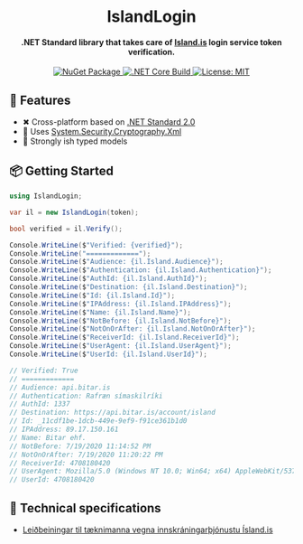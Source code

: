 <h1 align="center">IslandLogin</h1>

<h4 align="center">.NET Standard library that takes care of <a href="https://island.is/"> Island.is</a> login service token verification.</h4>

<p align="center">
    <a href="https://www.nuget.org/packages/IslandLogin" target"_blank">
        <img src="https://img.shields.io/nuget/vpre/IslandLogin.svg" alt="NuGet Package">
    </a>
    <a href="https://github.com/bitarehf/Bitar/actions" target="_blank">
        <img src="https://github.com/Saevar2000/IslandLogin/workflows/.NET%20Core/badge.svg" alt=".NET Core Build">
    </a>
    <a href="https://github.com/Saevar2000/IslandLogin/blob/master/LICENSE" target="_blank">
        <img src="https://img.shields.io/badge/License-MIT-yellow.svg" alt="License: MIT">
    </a>
</p>

## 🎉 Features
- ✖ Cross-platform based on [.NET Standard 2.0](https://docs.microsoft.com/en-us/dotnet/standard/net-standard)
- 👴 Uses [System.Security.Cryptography.Xml](https://www.nuget.org/packages/System.Security.Cryptography.Xml/)
- 💪 Strongly ish typed models 

## 📦 Getting Started

```csharp
using IslandLogin;
```

```csharp
var il = new IslandLogin(token);

bool verified = il.Verify();

Console.WriteLine($"Verified: {verified}");
Console.WriteLine("=============");
Console.WriteLine($"Audience: {il.Island.Audience}");
Console.WriteLine($"Authentication: {il.Island.Authentication}");
Console.WriteLine($"AuthId: {il.Island.AuthId}");
Console.WriteLine($"Destination: {il.Island.Destination}");
Console.WriteLine($"Id: {il.Island.Id}");
Console.WriteLine($"IPAddress: {il.Island.IPAddress}");
Console.WriteLine($"Name: {il.Island.Name}");
Console.WriteLine($"NotBefore: {il.Island.NotBefore}");
Console.WriteLine($"NotOnOrAfter: {il.Island.NotOnOrAfter}");
Console.WriteLine($"ReceiverId: {il.Island.ReceiverId}");
Console.WriteLine($"UserAgent: {il.Island.UserAgent}");
Console.WriteLine($"UserId: {il.Island.UserId}");

// Verified: True
// =============
// Audience: api.bitar.is
// Authentication: Rafræn símaskilríki
// AuthId: 1337
// Destination: https://api.bitar.is/account/island
// Id: _11cdf1be-1dcb-449e-9ef9-f91ce361b1d0
// IPAddress: 89.17.150.161
// Name: Bitar ehf.
// NotBefore: 7/19/2020 11:14:52 PM
// NotOnOrAfter: 7/19/2020 11:20:22 PM
// ReceiverId: 4708180420
// UserAgent: Mozilla/5.0 (Windows NT 10.0; Win64; x64) AppleWebKit/537.36 (KHTML, like Gecko) Chrome/83.0.4103.116 Safari/537.36
// UserId: 4708180420
```

## 🐰 Technical specifications

- [Leiðbeiningar til tæknimanna vegna innskráningarþjónustu Ísland.is](https://island.is/wp-content/uploads/2020/03/innskraning-island-is-leidbeiningar-utg-2-0.619.pdf)
